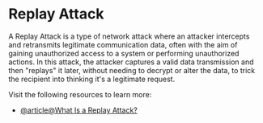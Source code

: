 # Replay Attack

A Replay Attack is a type of network attack where an attacker intercepts and retransmits legitimate communication data, often with the aim of gaining unauthorized access to a system or performing unauthorized actions. In this attack, the attacker captures a valid data transmission and then "replays" it later, without needing to decrypt or alter the data, to trick the recipient into thinking it's a legitimate request.

Visit the following resources to learn more:

- [@article@What Is a Replay Attack?](https://usa.kaspersky.com/resource-center/definitions/replay-attack)